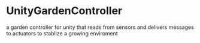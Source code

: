 # UnityGardenController
a garden controller for unity that reads from sensors and delivers messages to actuators to stablize a growing enviroment 
